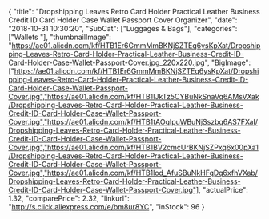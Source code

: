 {
	"title": "Dropshipping Leaves Retro Card Holder Practical Leather Business Credit ID Card Holder Case Wallet Passport Cover Organizer",
	"date": "2018-10-31 10:30:20",
	"SubCat": ["Luggages & Bags"],
	"categories": ["Wallets "],
	"thumbnailImage": "https://ae01.alicdn.com/kf/HTB1Er6GmmMmBKNjSZTEq6ysKpXat/Dropshipping-Leaves-Retro-Card-Holder-Practical-Leather-Business-Credit-ID-Card-Holder-Case-Wallet-Passport-Cover.jpg_220x220.jpg",
	"BigImage": ["https://ae01.alicdn.com/kf/HTB1Er6GmmMmBKNjSZTEq6ysKpXat/Dropshipping-Leaves-Retro-Card-Holder-Practical-Leather-Business-Credit-ID-Card-Holder-Case-Wallet-Passport-Cover.jpg","https://ae01.alicdn.com/kf/HTB1IJkTz5CYBuNkSnaVq6AMsVXak/Dropshipping-Leaves-Retro-Card-Holder-Practical-Leather-Business-Credit-ID-Card-Holder-Case-Wallet-Passport-Cover.jpg","https://ae01.alicdn.com/kf/HTB1tAOqIpuWBuNjSszbq6AS7FXaI/Dropshipping-Leaves-Retro-Card-Holder-Practical-Leather-Business-Credit-ID-Card-Holder-Case-Wallet-Passport-Cover.jpg","https://ae01.alicdn.com/kf/HTB1BV2cmcUrBKNjSZPxq6x00pXa1/Dropshipping-Leaves-Retro-Card-Holder-Practical-Leather-Business-Credit-ID-Card-Holder-Case-Wallet-Passport-Cover.jpg","https://ae01.alicdn.com/kf/HTB1lod_AfuSBuNkHFqDq6xfhVXab/Dropshipping-Leaves-Retro-Card-Holder-Practical-Leather-Business-Credit-ID-Card-Holder-Case-Wallet-Passport-Cover.jpg"],
	"actualPrice": 1.32,
	"comparePrice": 2.32,
	"linkurl": "http://s.click.aliexpress.com/e/bm8ur8YC",
	"inStock": 96
}
